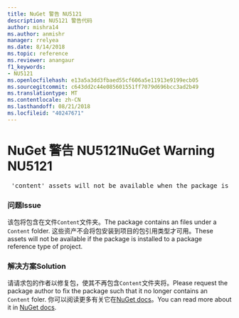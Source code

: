 ```yaml
---
title: NuGet 警告 NU5121
description: NU5121 警告代码
author: mishra14
ms.author: anmishr
manager: rrelyea
ms.date: 8/14/2018
ms.topic: reference
ms.reviewer: anangaur
f1_keywords:
- NU5121
ms.openlocfilehash: e13a5a3dd3fbaed55cf606a5e11913e9199ecb05
ms.sourcegitcommit: c643dd2c44e085601551ff7079d696bcc3ad2b49
ms.translationtype: MT
ms.contentlocale: zh-CN
ms.lasthandoff: 08/21/2018
ms.locfileid: "40247671"
---
```

# <a name="nuget-warning-nu5121"></a><span data-ttu-id="aca6e-103">NuGet 警告 NU5121</span><span class="sxs-lookup"><span data-stu-id="aca6e-103">NuGet Warning NU5121</span></span>
<pre> 'content' assets will not be available when the package is installed after the migration.</pre>

### <a name="issue"></a><span data-ttu-id="aca6e-104">问题</span><span class="sxs-lookup"><span data-stu-id="aca6e-104">Issue</span></span>

<span data-ttu-id="aca6e-105">该包将包含在文件`Content`文件夹。</span><span class="sxs-lookup"><span data-stu-id="aca6e-105">The package contains an files under a `Content` folder.</span></span> <span data-ttu-id="aca6e-106">这些资产不会将包安装到项目的包引用类型才可用。</span><span class="sxs-lookup"><span data-stu-id="aca6e-106">These assets will not be available if the package is installed to a package reference type of project.</span></span>


### <a name="solution"></a><span data-ttu-id="aca6e-107">解决方案</span><span class="sxs-lookup"><span data-stu-id="aca6e-107">Solution</span></span>

<span data-ttu-id="aca6e-108">请请求包的作者以修复包，使其不再包含`Content`文件夹将。</span><span class="sxs-lookup"><span data-stu-id="aca6e-108">Please request the package author to fix the package such that it no longer contains an `Content` foler.</span></span> <span data-ttu-id="aca6e-109">你可以阅读更多有关它在[NuGet docs](https://docs.microsoft.com/en-us/nuget/reference/migrate-packages-config-to-package-reference)。</span><span class="sxs-lookup"><span data-stu-id="aca6e-109">You can read more about it in [NuGet docs](https://docs.microsoft.com/en-us/nuget/reference/migrate-packages-config-to-package-reference).</span></span>

